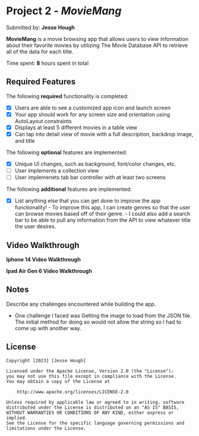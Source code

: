 # Project 2 - *MovieMang*

Submitted by: **Jesse Hough**

**MovieMang** is a movie browsing app that allows users to view information about their favorite movies by utilizing The Movie Database API to retrieve all of the data for each title.

Time spent: **8** hours spent in total

## Required Features

The following **required** functionality is completed:

- [X] Users are able to see a customized app icon and launch screen
- [X] Your app should work for any screen size and orientation using AutoLayout constraints
- [X] Displays at least 5 different movies in a table view
- [X] Can tap into detail view of movie with a full description, backdrop image, and title
 
The following **optional** features are implemented:

- [X] Unique UI changes, such as background, font/color changes, etc.
- [ ] User implements a collection view
- [ ] User implemenets tab bar controller with at least two screens

The following **additional** features are implemented:

- [X] List anything else that you can get done to improve the app functionality!
      - To improve this app, I can create genres so that the user can browse movies based off of their genre.
      - I could also add a search bar to be able to pull any information from the API to view whatever title the user desires.

## Video Walkthrough

**Iphone 14 Video Walkthrough**
<link href="https://youtube.com/shorts/sBD1HfVhJG4?feature=share">

**Ipad Air Gen 6 Video Walkthrough**
<link href="">

## Notes

Describe any challenges encountered while building the app.

- One challenge I faced was Getting the image to load from the JSON file. The initial method for doing so would not allow the string so I had to come up with another way.

## License

    Copyright [2023] [Jesse Hough]

    Licensed under the Apache License, Version 2.0 (the "License");
    you may not use this file except in compliance with the License.
    You may obtain a copy of the License at

        http://www.apache.org/licenses/LICENSE-2.0

    Unless required by applicable law or agreed to in writing, software
    distributed under the License is distributed on an "AS IS" BASIS,
    WITHOUT WARRANTIES OR CONDITIONS OF ANY KIND, either express or implied.
    See the License for the specific language governing permissions and
    limitations under the License.
